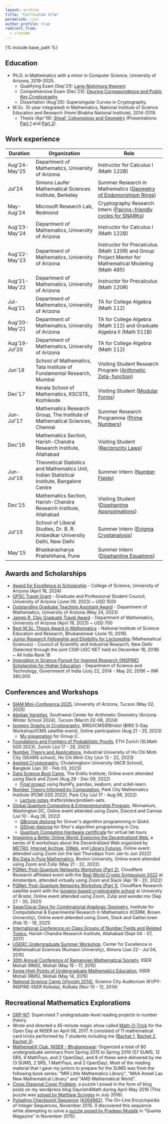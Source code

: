 ```yaml
---
layout: archive
title: "Curriculum Vitæ"
permalink: /cv/
author_profile: true
redirect_from:
  - /resume
---
```


{% include base_path %}

Education
---------
* Ph.D. in Mathematics with a minor in Computer Science, University of Arizona, 2019-2025.
  * Qualifying Exam (Sep'21): [Lang-Nishimura theorem](https://gkorpal.github.io/technical/2021-09-13-lang-nishimura-theorem)
  * Comprehensive Exam (Dec'23): [Deuring Correspondence and Public Key Cryptography](https://gkorpal.github.io/technical/2023-12-07-deuring-correspondence)
  * Dissertation (Aug'25): Supersingular Curves in Cryptography.
* M.Sc. (5-year integrated) in Mathematics, National Institute of Science Education and Research (Homi Bhabha National Institute), 2014-2019.
  * Thesis (Apr'19): [Sheaf, Cohomology and Geometry](http://gkorpal.github.io/files/niser-msc_thesis-gaurish.pdf) (Presentations: [Part 1](https://gkorpal.github.io/technical/2018-11-20-sheaf-theoretic-de-rham-isomorphism) and [Part 2](https://gkorpal.github.io/technical/2019-04-19-cousin-problem-analytic-hypersurface)). 

Work experience
------

| Duration | Organization | Role |
|----------| -------------| ----|
| Aug'24-May'25|Department of Mathematics, University of Arizona | Instructor for Calculus I (Math 122B)|
| Jul'24 | Simons Laufer Mathematical Sciences Institute, Berkeley | Summer Research in Mathematics ([Geometry of Endomorphism Rings](https://gkorpal.github.io/scholarly/2025-03-05-gross-lattice))|
| May-Aug'24| Microsoft Research Lab, Redmond | Cryptography Research Intern ([Pairing-friendly cycles for SNARKs](https://gkorpal.github.io/scholarly/2025-01-31-prime-pairs))|
| Aug'23-May'24| Department of Mathematics, University of Arizona | Instructor for Calculus I (Math 122B) |
| Aug'22-May'23| Department of Mathematics, University of Arizona | Instructor for Precalculus (Math 120R) and Group Project Mentor for Mathematical Modeling (Math 485)|
| Aug'21-May'22| Department of Mathematics, University of Arizona | Instructor for Precalculus (Math 120R)|
| Jul-Aug'21 | Department of Mathematics, University of Arizona | TA for College Algebra (Math 112)|
| Aug'20-May'21| Department of Mathematics, University of Arizona | TA for College Algebra (Math 112) and Graduate Algebra II (Math 511B)|
| Aug'19-Jul'20 | Department of Mathematics, University of Arizona | TA for College Algebra (Math 112)|
| Jun'18 | School of Mathematics, Tata Institute of Fundamental Research, Mumbai | Visiting Student Research Program ([Arithmetic Zeta-function](https://gkorpal.github.io/technical/2018-07-04-arithmetic-zeta-function)) |
| Dec'17 | Kerala School of Mathematics, KSCSTE, Kozhikode | Visiting Student ([Modular Forms](https://gkorpal.github.io/technical/2017-12-30-modular-forms))|
| Jun-Jul'17 | Mathematics Research Group, The Institute of Mathematical Sciences, Chennai | Summer Research Programme ([Prime Numbers](https://gkorpal.github.io/technical/2017-07-15-prime-numbers)) | 
| Dec'16 | Mathematics Section, Harish-Chandra Research Institute, Allahabad | Visiting Student ([Reciprocity Laws](https://gkorpal.github.io/technical/2017-01-07-reciprocity-laws)) |
| Jun-Jul'16 | Theoretical Statistics and Mathematics Unit, Indian Statistical Institute, Bangalore Centre | Summer Intern ([Number Fields](https://gkorpal.github.io/technical/2016-07-31-number-fields)) |
| Dec'15 | Mathematics Section, Harish-Chandra Research Institute, Allahabad | Visiting Student ([Diophantine Approximations](https://gkorpal.github.io/technical/2016-01-08-diophantine-approximations)) |
| Jul'15 | School of Liberal Studies, Dr. B. R. Ambedkar University Delhi, New Delhi | Summer Intern ([Enigma Cryptanalysis](https://gkorpal.github.io/technical/2015-07-26-enigma-cryptanalysis)) |
| May'15 | Bhaskaracharya Pratishthana, Pune | Summer Intern ([Diophantine Equations](https://gkorpal.github.io/technical/2015-06-16-diophantine-equations))|

Awards and Scholarships
------
* [Award for Excellence in Scholarship](https://science.arizona.edu/news/winners-announced-outstanding-graduate-student-awards) - College of Science, University of Arizona (April 16, 2024) 
* [GPSC Travel Grant](https://gpsc.arizona.edu/travel-grants) - Graduate and Professional Student Council, University of Arizona (June 09, 2023) ~ USD 1500 
* <u>Outstanding Graduate Teaching Assistant Award</u> - Department of Mathematics, University of Arizona (May 24, 2023)
* [James R. Clay Graduate Travel Award](https://www.math.arizona.edu/about/awards/19) - Department of Mathematics, University of Arizona (April 19, 2023) ~ USD 700
* <u>Best M.Sc. Thesis Award in Mathematics</u> - National Institute of Science Education and Research, Bhubaneswar (June 10, 2019).
* [Junior Research Fellowship and Eligibility for Lectureship](http://csirhrdg.res.in/) (Mathematical Sciences) - Council of Scientific and Industrial Research, New Delhi (Selected through the joint CSIR-UGC NET held on December 16, 2018) ~ All India Rank 18
* [Innovation in Science Pursuit for Inspired Research (INSPIRE) Scholarship for Higher Education](https://online-inspire.gov.in/Account/INSPIREProgramme) - Department of Science and Technology, Government of India (July 22, 2014 - May 20, 2019) ~ INR 380,000

Conferences and Workshops
------
* [SIAM Mini-Conference 2025](https://web.archive.org/web/20250502234211/https://www.mariumyousuf.com/siam.arizona.github.io/), University of Arizona, Tucson (May 02, 2025)
* [Abelian Varieties](https://swc-math.github.io/aws/2024/index.html), Southwest Center for Arithmetic Geometry (Arizona Winter School 2024), Tucson (March 02-06, 2024)
* [Isogeny Graphs in Cryptography](https://www.birs.ca/events/2023/5-day-workshops/23w5132), BIRS/ICMS@Bristol (BIRS 5-Day Workshop/ICMS satellite event), Online participation (Aug 21 - 25, 2023)
  * [My presenation](https://www.birs.ca/events/2023/5-day-workshops/23w5132/videos/watch/202308241648-Tran.html) for Group C. 
* [Foundations and Frontiers of Probabilistic Proofs](https://www.slmath.org/summer-schools/1037), ETH Zurich (SLMath SGS 2023), Zurich (Jul 17 - 28, 2023)
* [Number Theory and Applications](http://www.rnta.eu/HCMC2023/), Industrial University of Ho Chi Minh City (SEAMS school), Ho Chi Minh City (Jun 12 - 22, 2023)
* [Applied Cryptography](https://sites.google.com/view/iacrschoolbkk2023), Chulalongkorn University (IACR School), Bangkok (Jan 30 - Feb 03, 2023)
* [Data Science Boot Camp](https://www.erdosinstitute.org/certificates/fall-2022/gaurish-korpal), The Erdős Institute, Online event attended using Slack and Zoom (Aug 29 - Dec 09, 2022)
  * [Final project](https://github.com/AbrahamRabinowitz/TeamPoplar) using NumPy, pandas, seaborn, and scikit-learn.
* [Number Theory Informed by Computation](https://www.ias.edu/pcmi/pcmi-2022-graduate-summer-school), Park City Mathematics Institute (PCMI GSS 2022), Park City (Jul 17 - Aug 06, 2022)
  * [Lecture notes](https://www.ias.edu/pcmi/pcmi-2022-gss-lecture-notes-and-problem-sets) drafts/slides/problem-sets.
* [Global Quantum Computing & Entrepreneurship Program](https://www.womanium.org/Quantum/Computing), Womanium, Washington DC, Online event attended using Zoom, Discord and Canvas (Jul 10 - Aug 26, 2022)
  * [QBronze diploma](https://github.com/gkorpal/QBronze/blob/master/QBronze96-208.pdf) for Grover's algorithm programming in Qiskit.
  * [QSilver diploma](https://github.com/gkorpal/QSilver/blob/master/QSilver14-85.pdf) for Shor's algorithm programming in Cirq.
  * [Quantum Computing Hardware certificate](https://github.com/gkorpal/Womanium/blob/master/Quantum%20Hardware%20Certificate%20-%2034913326.pdf) for virtual lab tours
* [Imagining a Better Online World: Exploring the Decentralized Web](https://metro.org/decentralizedweb), a series of 6 workshops about the Decentralized Web organized by [METRO](https://metro.org/), [Internet Archive](https://archive.org/details/dweb-webinar-series), [DWeb](https://getdweb.net/), and [Library Futures](https://www.libraryfutures.net/), Online event attended using Zoom (on the last Thursdays from Jan to Jun 2022)
* [Big Data in Pure Mathematics](https://math-data.github.io/big-data-pure-math-2022/index.html), Boston University, Online event attended using Zoom and Zulip (May 21 - 22, 2022).
* [PQNet: Post-Quantum Networks Workshop (Part 2)](https://www.sofiaceli.com/PQNet-Workshop/), Cloudflare Research affiliated event with the [Real World Crypto Symposium 2022](https://rwc.iacr.org/2022/affiliated.php) at Amsterdam, attended virtually using Zoom and Slack (Apr 19 - 20, 2022)
* [PQNet: Post-Quantum Networks Workshop (Part 1)](https://www.sofiaceli.com/PQNet-Workshop/), Cloudflare Research satellite event with the [Isogeny-based cryptography school](https://www.isogenyschool2020.co.uk/) at University of Bristol, Online event attended using Zoom, Zulip and wonder.me (Sep 27 - 30, 2021)
* [Sage/Oscar Days for Combinatorial Algebraic Geometry](https://icerm.brown.edu/programs/sp-s21/w2/), Institute for Computational & Experimental Research in Mathematics (ICERM, Brown University), Online event attended using Zoom, Slack and Gather.town (Feb 15 - 19, 2021)
* [International Conference on Class Groups of Number Fields and Related Topics](https://sites.google.com/site/iccnnfrt2017/home), Harish-Chandra Research Institute, Allahabad (Sept 04 - 07, 2017)
* [USERC Undergraduate Summer Workshop](https://gaurish4math.wordpress.com/2015/07/06/mathematical-almora/), Center for Excellence in Mathematical Sciences (Kumaon University), Almora (Jun 22 - Jul 04, 2015)    
* [30th Annual Conference of Ramanujan Mathematical Society](http://30ac.ramanujanmathsociety.org/), IISER Mohali (RMS), Mohali  (May 15 - 17, 2015)
* [Some High Points of Undergraduate Mathematics Education](http://30ac.ramanujanmathsociety.org/workshop/ugmath), IISER Mohali (RMS), Mohali (May 14, 2015)
* [National Science Camp (Vijyoshi 2014)](https://gaurish4math.wordpress.com/2014/11/16/looking-around-from-eyes-of-a-mathematician/), Science City Auditorium (KVPY-INSPIRE-IISER Kolkata), Kolkata (Nov 10 - 12, 2014)  

Recreational Mathematics Explorations
------
* [DRP-NT](https://github.com/DRP-NT): Supervised 7 undegraduate-level reading projects in number theory.
* Wrote and directed a 45-minute magic show called [Math-O-Trick](https://gkorpal.github.io/lecture/2017-04-08-math-o-trick) for the Open Day at NISER on April 08, 2017. It consisted of 11 mathematical card tricks performed by 7 students including me ([Bachet 1](https://gkorpal.github.io/lecture/2017-01-28-bachet1), [Bachet 2](https://gkorpal.github.io/lecture/2017-02-03-bachet2), [Bachet 3](https://gkorpal.github.io/lecture/2017-02-11-bachet3)).
* <a href="https://gkorpal.github.io/mathematix/">MathematiX Club, NISER - Bhubaneswar</a>: Organized a total of 80 undergraduate seminars from Spring 2015 to Spring 2019 (57 SUMS, 12 SRS, 9 MathToys, and 2 OpenDay), and 8 of these were delivered by me (3 SUMS, 2 SRS, 1 MathToys, and 2 OpenDay). Most of the reading material that I gave my juniors to prepare for the SUMS was from the following book series: "MIR Little Mathematics Library", "MAA Anneli Lax New Mathematical Library" and "AMS Mathematical World".
* <a href="https://gkorpal.github.io/posts/2016/07/cross-diagonal-cover-VI/">Cross Diagonal Cover Problem</a>, a puzzle I posed in the form of blog posts on my wordpress blog Gaurish4Math during April-May 2016 (This puzzle was <a href="http://gkorpal.github.io/files/32.pdf">solved by Matthew Scroggs</a> in July 2016).
* <u>Pulsating Checkpoint Sequence</u>
 (<a href="https://oeis.org/A264962">A264962</a>), The On-Line Encyclopedia of Integer Sequences, November 2015. (I discovered this sequence while attempting to solve a <a href="http://gkorpal.github.io/files/20151125-solution-be-still-my-pulsating-sequence.pdf">puzzle posed by Pradeep Mutalik</a> in “Quanta Magazine” in November 2015).

 
<!-----
| Semester | Primary responsibilities | Supervisor | Additional responsibilities |
|--------- | --------------- | ---------- | --------------------------- |
| Spring 2022| Instructor for Math 120R - Precalculus | Donna Krawczyk | Zoom exam proctor for Math 122A - Calculus (Samantha Kao), and Gradescope grader for Math 122B - Calculus (Tynan Lazarus)|
| Fall 2021 | Instructor for Math 120R - Precalculus | Janice Takagi | Zoom exam proctor for Math 122A - Calculus (Samantha Kao), and grader for Math 122B - Calculus (Tynan Lazarus)|
| Summer 2021 | TA for Math 112 - College Algebra | Terry Caldwell | none |
| Spring 2021 | TA for Math 112 - College Algebra | Michael Rossetti | Super TA for Math 511B - Graduate Algebra II (Bryden Cais) |
| Fall 2020 | TA for Math 112 - College Algebra | Michael Rossetti | Zoom exam proctor for Math 113 - Calculus (Janet Sipes), Math 112 - College Algebra (Mary Lawler), Math 116 - Business Calculus (Erzebet Lugosi) and Math 122A - Calculus (Tynan Lazarus)|
| Spring 2020 | TA for Math 112 - Colege Algebra | Heonmi Kim | [Job Guidelines](https://gkorpal.github.io/files/guidelinesfor112TAs.pdf)
| Fall 2019 | TA for Math 112 - College Algebra | Mitchell Wilson | [Job Guidelines](https://gkorpal.github.io/files/guidelinesfor112TAs.pdf) |

* [Microsoft Research Summit](https://researchsummit.microsoft.com/home_public) (The Future of Privacy & Security, The Future of Cloud Networking, and Federated Learning and Confidential Computing), Virtual event (Oct 19 - 21, 2021)
* [Global Virtual Sage Days 112.358](https://wiki.sagemath.org/days112.358), Online event attended using Zoom and Zulip (Jun 01 - 03, 2022)
* [BJB90: Celebrating the 90th birthday of Bryan John Birch](https://web-eur.cvent.com/event/a5f4d9a4-776f-46aa-a3f1-b84d0863886b/summary?RefId=HIMR), University of Bristol, attended virtually via Zoom (Apr 22, 2022)
------>
